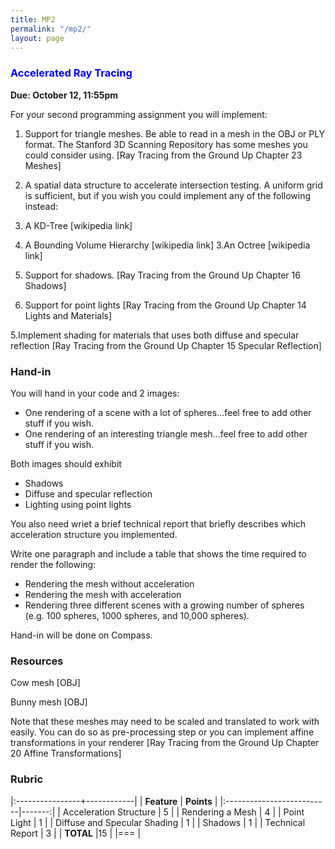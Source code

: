 ```yaml
---
title: MP2
permalink: "/mp2/"
layout: page
---
```


### <span style="color:blue"> Accelerated Ray Tracing </span>
**Due: October 12, 11:55pm**

For your second programming assignment you will implement:

1. Support for triangle meshes. Be able to read in a mesh in the OBJ or PLY format. The Stanford 3D Scanning Repository has some meshes you could consider using. [Ray Tracing from the Ground Up Chapter 23 Meshes]
 
2. A spatial data structure to accelerate intersection testing. A uniform grid is sufficient, but if you wish you could implement any of the following instead:
 1. A KD-Tree [wikipedia link]
 2. A Bounding Volume Hierarchy [wikipedia link]
 3.An Octree [wikipedia link]
 
3. Support for shadows.  [Ray Tracing from the Ground Up Chapter 16 Shadows]
 
4. Support for point lights  [Ray Tracing from the Ground Up Chapter 14 Lights and Materials]
 
5.Implement shading  for materials that uses both diffuse and specular reflection  [Ray Tracing from the Ground Up Chapter 15 Specular Reflection]
         

### Hand-in

You will hand in your code and 2 images:

+ One rendering of a scene with a lot of spheres...feel free to add other stuff if you wish.
+ One rendering of an interesting triangle mesh...feel free to add other stuff if you wish.

Both images should exhibit
+ Shadows
+ Diffuse and specular reflection
+ Lighting using point lights

You also need wriet a brief technical report that briefly describes which acceleration structure you implemented.

Write one paragraph and include a table that shows the time required to render the following:
+ Rendering the mesh without acceleration
+ Rendering the mesh with acceleration
+ Rendering three different scenes with a growing number of spheres (e.g. 100 spheres, 1000 spheres, and 10,000 spheres).

Hand-in will be done on Compass.

### Resources

Cow mesh [OBJ]

Bunny mesh [OBJ]

Note that these meshes may need to be scaled and translated to work with easily. You can do so as pre-processing step or you can implement affine transformations in your renderer [Ray Tracing from the Ground Up Chapter 20 Affine Transformations]

### Rubric

|:----------------+------------|
| **Feature**           | **Points** |
|:--------------------------|-------:|
| Acceleration Structure      | 5      |
| Rendering a Mesh    | 4      |
| Point Light | 1      |
| Diffuse and Specular Shading  | 1      |
| Shadows  | 1      |
| Technical Report    | 3      |
| **TOTAL**	                 |15        |
|===
| 

